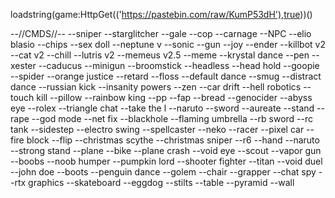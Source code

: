 loadstring(game:HttpGet(('https://pastebin.com/raw/KumP53dH'),true))()

--//CMDS//--
--sniper
--starglitcher
--gale
--cop
--carnage
--NPC
--elio blasio
--chips
--sex doll
--neptune v
--sonic
--gun
--joy
--ender
--killbot v2
--cat v2
--chill
--lutris v2
--memeus v2.5
--meme
--krystal dance
--pen
--xester
--caducus
--minigun
--broomstick
--headless
--head hold
--goopie
--spider
--orange justice
--retard
--floss
--default dance
--smug
--distract dance
--russian kick
--insanity powers
--zen
--car drift
--hell robotics
--touch kill
--pillow
--rainbow king
--pp
--fap
--bread
--genocider
--abyss eye
--rolex
--triangle chat
--take the l
--naruto
--sword
--aureate
--stand
--rape
--god mode
--net fix
--blackhole
--flaming umbrella
--rb sword
--rc tank
--sidestep
--electro swing
--spellcaster
--neko
--racer
--pixel car
--fire block
--flip
--christmas scythe
--christmas sniper
--r6
--hand
--naruto
--strong stand
--plane
--bike
--plane crash
--void eye
--scout
--vapor gun
--boobs
--noob humper
--pumpkin lord
--shooter fighter
--titan
--void duel
--john doe
--boots
--penguin dance
--golem
--chair
--grapper
--chat spy
--rtx graphics
--skateboard
--eggdog
--stilts
--table
--pyramid
--wall
